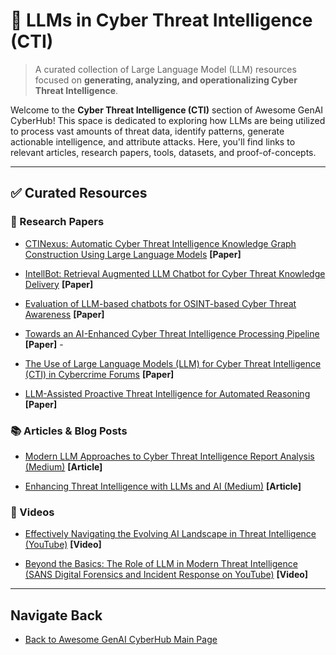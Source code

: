 # 🚀 LLMs in Cyber Threat Intelligence (CTI)

> A curated collection of Large Language Model (LLM) resources focused on **generating, analyzing, and operationalizing Cyber Threat Intelligence**.

Welcome to the **Cyber Threat Intelligence (CTI)** section of Awesome GenAI CyberHub! This space is dedicated to exploring how LLMs are being utilized to process vast amounts of threat data, identify patterns, generate actionable intelligence, and attribute attacks. Here, you'll find links to relevant articles, research papers, tools, datasets, and proof-of-concepts.

---

## ✅ Curated Resources


### 📜 Research Papers

* [CTINexus: Automatic Cyber Threat Intelligence Knowledge Graph Construction Using Large Language Models](https://arxiv.org/html/2410.21060) **[Paper]** 

* [IntellBot: Retrieval Augmented LLM Chatbot for Cyber Threat Knowledge Delivery](https://arxiv.org/pdf/2411.05442v1) **[Paper]** 

* [Evaluation of LLM-based chatbots for OSINT-based Cyber Threat Awareness](https://www.sciencedirect.com/science/article/pii/S0957417424023765) **[Paper]** 

* [Towards an AI-Enhanced Cyber Threat Intelligence Processing Pipeline ](https://arxiv.org/pdf/2403.03265) **[Paper]** -

* [The Use of Large Language Models (LLM) for Cyber Threat Intelligence (CTI) in Cybercrime Forums](https://arxiv.org/abs/2408.03354) **[Paper]** 

* [LLM-Assisted Proactive Threat Intelligence for Automated Reasoning](https://arxiv.org/abs/2504.00428) **[Paper]** 


### 📚 Articles & Blog Posts

* [Modern LLM Approaches to Cyber Threat Intelligence Report Analysis (Medium)](https://medium.com/@juniper.cto.aiml.2021/modern-llm-approaches-to-cyber-threat-intelligence-report-analysis-65c93a2d11d1) **[Article]**

* [Enhancing Threat Intelligence with LLMs and AI (Medium)](https://medium.com/@bravekjh/enhancing-threat-intelligence-with-llms-and-ai-d6e055d539dc) **[Article]** 


### 🎥 Videos

* [Effectively Navigating the Evolving AI Landscape in Threat Intelligence (YouTube)](https://www.youtube.com/watch?v=RepuHwg-JCA) **[Video]**

* [Beyond the Basics: The Role of LLM in Modern Threat Intelligence (SANS Digital Forensics and Incident Response on YouTube)](http://www.youtube.com/watch?v=9PpfYaAxFq4) **[Video]** 
---

## Navigate Back

* [Back to Awesome GenAI CyberHub Main Page](../../README.md)